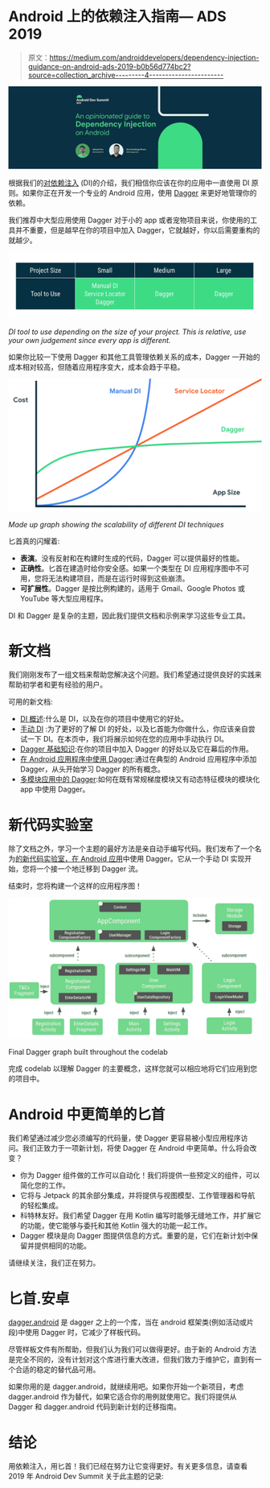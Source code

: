 # Android 上的依赖注入指南— ADS 2019

> 原文：<https://medium.com/androiddevelopers/dependency-injection-guidance-on-android-ads-2019-b0b56d774bc2?source=collection_archive---------4----------------------->

![](img/11b930e3ddc362473bc439f6cc3a230f.png)

根据我们的[对依赖注入](https://developer.android.com/training/dependency-injection) (DI)的介绍，我们相信你应该在你的应用中一直使用 DI 原则。如果你正在开发一个专业的 Android 应用，使用 [Dagger](https://dagger.dev/) 来更好地管理你的依赖。

我们推荐中大型应用使用 Dagger 对于小的 app 或者宠物项目来说，你使用的工具并不重要，但是越早在你的项目中加入 Dagger，它就越好，你以后需要重构的就越少。

![](img/1c11409ac0255113aea550cd91c06287.png)

*DI tool to use depending on the size of your project. This is relative, use your own judgement since every app is different.*

如果你比较一下使用 Dagger 和其他工具管理依赖关系的成本，Dagger 一开始的成本相对较高，但随着应用程序变大，成本会趋于平稳。

![](img/c744ca688f3d596e4b943f5a574d3a99.png)

*Made up graph showing the scalability of different DI techniques*

匕首真的闪耀着:

*   **表演**。没有反射和在构建时生成的代码，Dagger 可以提供最好的性能。
*   **正确性**。匕首在建造时给你安全感。如果一个类型在 DI 应用程序图中不可用，您将无法构建项目，而是在运行时得到这些崩溃。
*   **可扩展性**。Dagger 是按比例构建的，适用于 Gmail、Google Photos 或 YouTube 等大型应用程序。

DI 和 Dagger 是复杂的主题，因此我们提供文档和示例来学习这些专业工具。

# 新文档

我们刚刚发布了一组文档来帮助您解决这个问题。我们希望通过提供良好的实践来帮助初学者和更有经验的用户。

可用的新文档:

*   [DI 概述](https://developer.android.com/training/dependency-injection):什么是 DI，以及在你的项目中使用它的好处。
*   [手动 DI](https://developer.android.com/training/dependency-injection/manual) :为了更好的了解 DI 的好处，以及匕首能为你做什么，你应该亲自尝试一下 DI。在本页中，我们将展示如何在您的应用中手动执行 DI。
*   [Dagger 基础知识](https://developer.android.com/training/dependency-injection/dagger-basics):在你的项目中加入 Dagger 的好处以及它在幕后的作用。
*   [在 Android 应用程序中使用 Dagger](https://developer.android.com/training/dependency-injection/dagger-android):通过在典型的 Android 应用程序中添加 Dagger，从头开始学习 Dagger 的所有概念。
*   [多模块应用中的 Dagger](https://developer.android.com/training/dependency-injection/dagger-multi-module):如何在既有常规梯度模块又有动态特征模块的模块化 app 中使用 Dagger。

# 新代码实验室

除了文档之外，学习一个主题的最好方法是亲自动手编写代码。我们发布了一个名为[的新代码实验室，在 Android 应用](https://codelabs.developers.google.com/codelabs/android-dagger)中使用 Dagger。它从一个手动 DI 实现开始，您将一个接一个地迁移到 Dagger 流。

结束时，您将构建一个这样的应用程序图！

![](img/e19d5c8f5cf9bbe63747398c2d10e4b4.png)

Final Dagger graph built throughout the codelab

完成 codelab 以理解 Dagger 的主要概念，这样您就可以相应地将它们应用到您的项目中。

# Android 中更简单的匕首

我们希望通过减少您必须编写的代码量，使 Dagger 更容易被小型应用程序访问。我们正致力于一项新计划，将使 Dagger 在 Android 中更简单。什么将会改变？

*   你为 Dagger 组件做的工作可以自动化！我们将提供一些预定义的组件，可以简化您的工作。
*   它将与 Jetpack 的其余部分集成，并将提供与视图模型、工作管理器和导航的轻松集成。
*   科特林友好。我们希望 Dagger 在用 Kotlin 编写时能够无缝地工作，并扩展它的功能，使它能够与委托和其他 Kotlin 强大的功能一起工作。
*   Dagger 模块是向 Dagger 图提供信息的方式。重要的是，它们在新计划中保留并提供相同的功能。

请继续关注，我们正在努力。

# 匕首.安卓

[dagger.android](https://dagger.dev/android) 是 dagger 之上的一个库，当在 android 框架类(例如活动或片段)中使用 Dagger 时，它减少了样板代码。

尽管样板文件有所帮助，但我们认为我们可以做得更好。由于新的 Android 方法是完全不同的，没有计划对这个库进行重大改进，但我们致力于维护它，直到有一个合适的稳定的替代品可用。

如果你用的是 dagger.android，就继续用吧。如果你开始一个新项目，考虑 dagger.android 作为替代，如果它适合你的用例就使用它。我们将提供从 Dagger 和 dagger.android 代码到新计划的迁移指南。

# 结论

用依赖注入，用匕首！我们已经在努力让它变得更好。有关更多信息，请查看 2019 年 Android Dev Summit 关于此主题的记录: